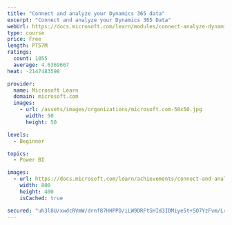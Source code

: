 ```yaml
---
title: "Connect and analyze your Dynamics 365 data​"
excerpt: "Connect and analyze your Dynamics 365 Data​"
webUrl: https://docs.microsoft.com/learn/modules/connect-analyze-dynamics-365-data/
type: course
price: Free
length: PT57M
ratings:
  count: 1055
  average: 4.6369667
heat: -2147483598

provider:
  name: Microsoft Learn
  domain: microsoft.com
  images:
    - url: /assets/images/organizations/microsoft.com-50x50.jpg
      width: 50
      height: 50

levels:
  - Beginner

topics:
  - Power BI

images:
  - url: https://docs.microsoft.com/learn/achievements/connect-and-analyze-your-microsoft-dynamics-365-data-social.png
    width: 800
    height: 400
    isCached: true

secured: "uh3l8U/xwdcRVmW/drnf87HHPPD/iLW9DRFtSHId3IDMiye5t+SO7YzFvm/LrxaI6ELfr5YxrthSixzgkbrikXFt0kk5FMLSUCOUN+xkEn1bG0Z3vvXG9QV98Xl3dfXzdhL2/IpGI5mJYIFdzneN8V0l6qQ8D6wXM2l3I9GfWcWV27q0E380waFANTzqTJ6/HaWo5pXjNm0FnBobGgD5q0vPrz6G0c2cyVaX6EI1BdAbm1Tbd0JZozuZnOvjqSnyd5y2zZ6hVMM42dlqCsn+b0t0Wk26+C1YoHxNfQS4vUnEhXBk6q6q+HXjSFGl+bsDvsr5Kn/rOLbKa3akSFfitHFw7MZDMZS5ySZ5M457C6baD0bVuG+S0sPElbe5TGAnZ48ZxEWO68LeYm0GbqwrBIJKYv+0gRR1prEEr69knFY=;dST1AiTq1YF1OEvAb6JUhw=="
---
```


